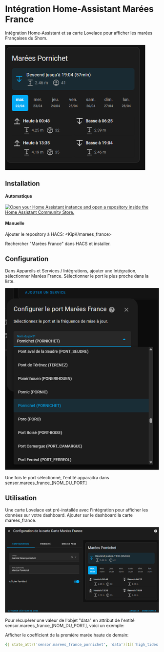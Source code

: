 # Intégration Home-Assistant Marées France

Intégration Home-Assistant et sa carte Lovelace pour afficher les marées Françaises du Shom.

![image info](./img/card.png)

## Installation

#### Automatique

[![Open your Home Assistant instance and open a repository inside the Home Assistant Community Store.](https://my.home-assistant.io/badges/hacs_repository.svg)](https://my.home-assistant.io/redirect/hacs_repository/?owner=KipK&category=integration&repository=marees_france)

#### Manuelle

Ajouter le repository à HACS:  <KipK/marees_france>

Rechercher "Marées France" dans HACS et installer.

## Configuration

Dans Appareils et Services / Intégrations, ajouter une Intégration, sélectionner Marées France.
Sélectionner le port le plus proche dans la liste.

![image info](./img/integration-config.png)

Une fois le port sélectionné, l'entité apparaitra dans sensor.marees_france_[NOM_DU_PORT]

## Utilisation

Une carte Lovelace est pré-installée avec l'intégration pour afficher les données sur votre dashboard. Ajouter sur le dashboard la carte marees_france.

![image info](./img/card-editor.png)

Pour récupérer une valeur de l'objet "data" en attribut de l'entité sensor.marees_france_[NOM_DU_PORT], voici un exemple:

Afficher le coefficient de la première marée haute de demain:

```yaml
{{ state_attr('sensor.marees_france_pornichet', 'data')[1]['high_tides'][0]['coefficient'] }}
```

